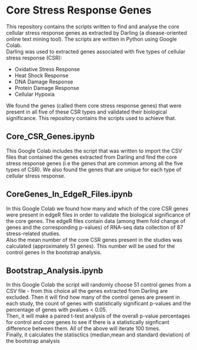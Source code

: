 # Core Stress Response Genes 
This repository contains the scripts written to find and analyse the core cellular stress response genes as extracted by Darling (a disease-oriented online text mining tool). The scripts are written in Python using Google Colab. <br/>
Darling was used to extracted genes associated with five types of cellular stress response (CSR): 
- Oxidative Stress Response
- Heat Shock Response
- DNA Damage Response
- Protein Damage Response
- Cellular Hypoxia <br/>

We found the genes (called them core stress response genes) that were present in all five of these CSR types and validated their biological significance. This repository contains the scripts used to achieve that. 

## Core_CSR_Genes.ipynb
This Google Colab includes the script that was written to import the CSV files that contained the genes extracted from Darling and find the core stress response genes (i.e the genes that are common among all the five types of CSR). We also found the genes that are unique for each type of cellular stress response.

## CoreGenes_In_EdgeR_Files.ipynb
In this Google Colab we found how many and which of the core CSR genes were present in edgeR files in order to validate the biological significance of the core genes. The edgeR files contain data (among them fold change of genes and the corresponding p-values) of RNA-seq data collection of 87 stress-related studies. <br/>
Also the mean number of the core CSR genes present in the studies was calculated (approximately 51 genes). This number will be used for the control genes in the bootstrap analysis. 

## Bootstrap_Analysis.ipynb
In this Google Colab the script will randomly choose 51 control genes from a CSV file - from this choice all the genes extracted from Darling are excluded. Then it will find how many of the control genes are present in each study, the count of genes with statistically significant p-values and the percentage of genes with pvalues < 0.05. <br/> 
Then, it will make a paired t-test analysis of the overall p-value percentages for control and core genes to see if there is a statistically signficant difference between them. All of the above will iterate 100 times. <br/>
Finally, it calculates the statisctics (median,mean and standard deviation) of the bootstrap analysis 
